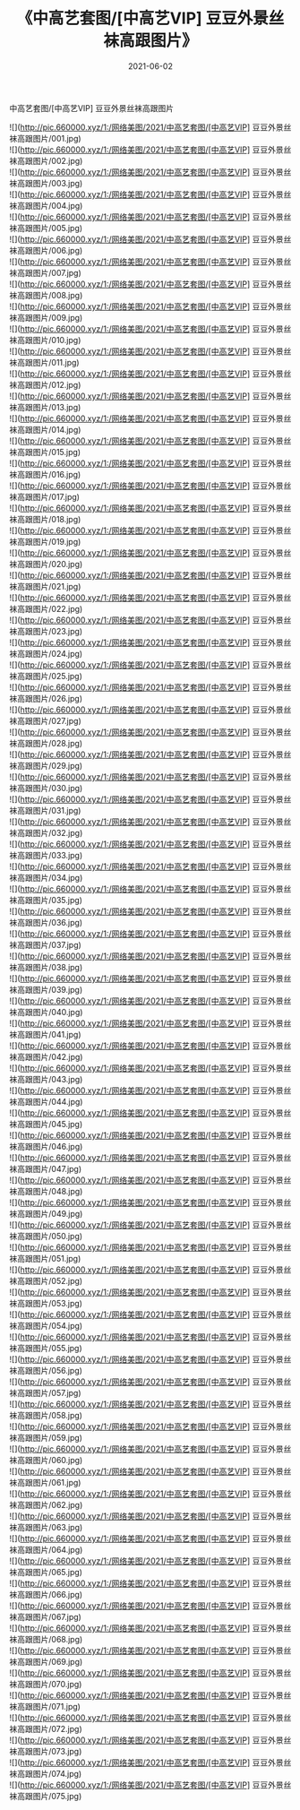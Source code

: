 ﻿---
layout: post
title:  《中高艺套图/[中高艺VIP] 豆豆外景丝袜高跟图片》
date:   2021-06-02
img: http://pic.660000.xyz/1:/网络美图/2021/中高艺套图/[中高艺VIP] 豆豆外景丝袜高跟图片/000.jpg
categories: [美女, 清纯, 唯美]
---

中高艺套图/[中高艺VIP] 豆豆外景丝袜高跟图片

 ![](http://pic.660000.xyz/1:/网络美图/2021/中高艺套图/[中高艺VIP] 豆豆外景丝袜高跟图片/001.jpg) <br>![](http://pic.660000.xyz/1:/网络美图/2021/中高艺套图/[中高艺VIP] 豆豆外景丝袜高跟图片/002.jpg) <br>![](http://pic.660000.xyz/1:/网络美图/2021/中高艺套图/[中高艺VIP] 豆豆外景丝袜高跟图片/003.jpg) <br>![](http://pic.660000.xyz/1:/网络美图/2021/中高艺套图/[中高艺VIP] 豆豆外景丝袜高跟图片/004.jpg) <br>![](http://pic.660000.xyz/1:/网络美图/2021/中高艺套图/[中高艺VIP] 豆豆外景丝袜高跟图片/005.jpg) <br>![](http://pic.660000.xyz/1:/网络美图/2021/中高艺套图/[中高艺VIP] 豆豆外景丝袜高跟图片/006.jpg) <br>![](http://pic.660000.xyz/1:/网络美图/2021/中高艺套图/[中高艺VIP] 豆豆外景丝袜高跟图片/007.jpg) <br>![](http://pic.660000.xyz/1:/网络美图/2021/中高艺套图/[中高艺VIP] 豆豆外景丝袜高跟图片/008.jpg) <br>![](http://pic.660000.xyz/1:/网络美图/2021/中高艺套图/[中高艺VIP] 豆豆外景丝袜高跟图片/009.jpg) <br>![](http://pic.660000.xyz/1:/网络美图/2021/中高艺套图/[中高艺VIP] 豆豆外景丝袜高跟图片/010.jpg) <br>![](http://pic.660000.xyz/1:/网络美图/2021/中高艺套图/[中高艺VIP] 豆豆外景丝袜高跟图片/011.jpg) <br>![](http://pic.660000.xyz/1:/网络美图/2021/中高艺套图/[中高艺VIP] 豆豆外景丝袜高跟图片/012.jpg) <br>![](http://pic.660000.xyz/1:/网络美图/2021/中高艺套图/[中高艺VIP] 豆豆外景丝袜高跟图片/013.jpg) <br>![](http://pic.660000.xyz/1:/网络美图/2021/中高艺套图/[中高艺VIP] 豆豆外景丝袜高跟图片/014.jpg) <br>![](http://pic.660000.xyz/1:/网络美图/2021/中高艺套图/[中高艺VIP] 豆豆外景丝袜高跟图片/015.jpg) <br>![](http://pic.660000.xyz/1:/网络美图/2021/中高艺套图/[中高艺VIP] 豆豆外景丝袜高跟图片/016.jpg) <br>![](http://pic.660000.xyz/1:/网络美图/2021/中高艺套图/[中高艺VIP] 豆豆外景丝袜高跟图片/017.jpg) <br>![](http://pic.660000.xyz/1:/网络美图/2021/中高艺套图/[中高艺VIP] 豆豆外景丝袜高跟图片/018.jpg) <br>![](http://pic.660000.xyz/1:/网络美图/2021/中高艺套图/[中高艺VIP] 豆豆外景丝袜高跟图片/019.jpg) <br>![](http://pic.660000.xyz/1:/网络美图/2021/中高艺套图/[中高艺VIP] 豆豆外景丝袜高跟图片/020.jpg) <br>![](http://pic.660000.xyz/1:/网络美图/2021/中高艺套图/[中高艺VIP] 豆豆外景丝袜高跟图片/021.jpg) <br>![](http://pic.660000.xyz/1:/网络美图/2021/中高艺套图/[中高艺VIP] 豆豆外景丝袜高跟图片/022.jpg) <br>![](http://pic.660000.xyz/1:/网络美图/2021/中高艺套图/[中高艺VIP] 豆豆外景丝袜高跟图片/023.jpg) <br>![](http://pic.660000.xyz/1:/网络美图/2021/中高艺套图/[中高艺VIP] 豆豆外景丝袜高跟图片/024.jpg) <br>![](http://pic.660000.xyz/1:/网络美图/2021/中高艺套图/[中高艺VIP] 豆豆外景丝袜高跟图片/025.jpg) <br>![](http://pic.660000.xyz/1:/网络美图/2021/中高艺套图/[中高艺VIP] 豆豆外景丝袜高跟图片/026.jpg) <br>![](http://pic.660000.xyz/1:/网络美图/2021/中高艺套图/[中高艺VIP] 豆豆外景丝袜高跟图片/027.jpg) <br>![](http://pic.660000.xyz/1:/网络美图/2021/中高艺套图/[中高艺VIP] 豆豆外景丝袜高跟图片/028.jpg) <br>![](http://pic.660000.xyz/1:/网络美图/2021/中高艺套图/[中高艺VIP] 豆豆外景丝袜高跟图片/029.jpg) <br>![](http://pic.660000.xyz/1:/网络美图/2021/中高艺套图/[中高艺VIP] 豆豆外景丝袜高跟图片/030.jpg) <br>![](http://pic.660000.xyz/1:/网络美图/2021/中高艺套图/[中高艺VIP] 豆豆外景丝袜高跟图片/031.jpg) <br>![](http://pic.660000.xyz/1:/网络美图/2021/中高艺套图/[中高艺VIP] 豆豆外景丝袜高跟图片/032.jpg) <br>![](http://pic.660000.xyz/1:/网络美图/2021/中高艺套图/[中高艺VIP] 豆豆外景丝袜高跟图片/033.jpg) <br>![](http://pic.660000.xyz/1:/网络美图/2021/中高艺套图/[中高艺VIP] 豆豆外景丝袜高跟图片/034.jpg) <br>![](http://pic.660000.xyz/1:/网络美图/2021/中高艺套图/[中高艺VIP] 豆豆外景丝袜高跟图片/035.jpg) <br>![](http://pic.660000.xyz/1:/网络美图/2021/中高艺套图/[中高艺VIP] 豆豆外景丝袜高跟图片/036.jpg) <br>![](http://pic.660000.xyz/1:/网络美图/2021/中高艺套图/[中高艺VIP] 豆豆外景丝袜高跟图片/037.jpg) <br>![](http://pic.660000.xyz/1:/网络美图/2021/中高艺套图/[中高艺VIP] 豆豆外景丝袜高跟图片/038.jpg) <br>![](http://pic.660000.xyz/1:/网络美图/2021/中高艺套图/[中高艺VIP] 豆豆外景丝袜高跟图片/039.jpg) <br>![](http://pic.660000.xyz/1:/网络美图/2021/中高艺套图/[中高艺VIP] 豆豆外景丝袜高跟图片/040.jpg) <br>![](http://pic.660000.xyz/1:/网络美图/2021/中高艺套图/[中高艺VIP] 豆豆外景丝袜高跟图片/041.jpg) <br>![](http://pic.660000.xyz/1:/网络美图/2021/中高艺套图/[中高艺VIP] 豆豆外景丝袜高跟图片/042.jpg) <br>![](http://pic.660000.xyz/1:/网络美图/2021/中高艺套图/[中高艺VIP] 豆豆外景丝袜高跟图片/043.jpg) <br>![](http://pic.660000.xyz/1:/网络美图/2021/中高艺套图/[中高艺VIP] 豆豆外景丝袜高跟图片/044.jpg) <br>![](http://pic.660000.xyz/1:/网络美图/2021/中高艺套图/[中高艺VIP] 豆豆外景丝袜高跟图片/045.jpg) <br>![](http://pic.660000.xyz/1:/网络美图/2021/中高艺套图/[中高艺VIP] 豆豆外景丝袜高跟图片/046.jpg) <br>![](http://pic.660000.xyz/1:/网络美图/2021/中高艺套图/[中高艺VIP] 豆豆外景丝袜高跟图片/047.jpg) <br>![](http://pic.660000.xyz/1:/网络美图/2021/中高艺套图/[中高艺VIP] 豆豆外景丝袜高跟图片/048.jpg) <br>![](http://pic.660000.xyz/1:/网络美图/2021/中高艺套图/[中高艺VIP] 豆豆外景丝袜高跟图片/049.jpg) <br>![](http://pic.660000.xyz/1:/网络美图/2021/中高艺套图/[中高艺VIP] 豆豆外景丝袜高跟图片/050.jpg) <br>![](http://pic.660000.xyz/1:/网络美图/2021/中高艺套图/[中高艺VIP] 豆豆外景丝袜高跟图片/051.jpg) <br>![](http://pic.660000.xyz/1:/网络美图/2021/中高艺套图/[中高艺VIP] 豆豆外景丝袜高跟图片/052.jpg) <br>![](http://pic.660000.xyz/1:/网络美图/2021/中高艺套图/[中高艺VIP] 豆豆外景丝袜高跟图片/053.jpg) <br>![](http://pic.660000.xyz/1:/网络美图/2021/中高艺套图/[中高艺VIP] 豆豆外景丝袜高跟图片/054.jpg) <br>![](http://pic.660000.xyz/1:/网络美图/2021/中高艺套图/[中高艺VIP] 豆豆外景丝袜高跟图片/055.jpg) <br>![](http://pic.660000.xyz/1:/网络美图/2021/中高艺套图/[中高艺VIP] 豆豆外景丝袜高跟图片/056.jpg) <br>![](http://pic.660000.xyz/1:/网络美图/2021/中高艺套图/[中高艺VIP] 豆豆外景丝袜高跟图片/057.jpg) <br>![](http://pic.660000.xyz/1:/网络美图/2021/中高艺套图/[中高艺VIP] 豆豆外景丝袜高跟图片/058.jpg) <br>![](http://pic.660000.xyz/1:/网络美图/2021/中高艺套图/[中高艺VIP] 豆豆外景丝袜高跟图片/059.jpg) <br>![](http://pic.660000.xyz/1:/网络美图/2021/中高艺套图/[中高艺VIP] 豆豆外景丝袜高跟图片/060.jpg) <br>![](http://pic.660000.xyz/1:/网络美图/2021/中高艺套图/[中高艺VIP] 豆豆外景丝袜高跟图片/061.jpg) <br>![](http://pic.660000.xyz/1:/网络美图/2021/中高艺套图/[中高艺VIP] 豆豆外景丝袜高跟图片/062.jpg) <br>![](http://pic.660000.xyz/1:/网络美图/2021/中高艺套图/[中高艺VIP] 豆豆外景丝袜高跟图片/063.jpg) <br>![](http://pic.660000.xyz/1:/网络美图/2021/中高艺套图/[中高艺VIP] 豆豆外景丝袜高跟图片/064.jpg) <br>![](http://pic.660000.xyz/1:/网络美图/2021/中高艺套图/[中高艺VIP] 豆豆外景丝袜高跟图片/065.jpg) <br>![](http://pic.660000.xyz/1:/网络美图/2021/中高艺套图/[中高艺VIP] 豆豆外景丝袜高跟图片/066.jpg) <br>![](http://pic.660000.xyz/1:/网络美图/2021/中高艺套图/[中高艺VIP] 豆豆外景丝袜高跟图片/067.jpg) <br>![](http://pic.660000.xyz/1:/网络美图/2021/中高艺套图/[中高艺VIP] 豆豆外景丝袜高跟图片/068.jpg) <br>![](http://pic.660000.xyz/1:/网络美图/2021/中高艺套图/[中高艺VIP] 豆豆外景丝袜高跟图片/069.jpg) <br>![](http://pic.660000.xyz/1:/网络美图/2021/中高艺套图/[中高艺VIP] 豆豆外景丝袜高跟图片/070.jpg) <br>![](http://pic.660000.xyz/1:/网络美图/2021/中高艺套图/[中高艺VIP] 豆豆外景丝袜高跟图片/071.jpg) <br>![](http://pic.660000.xyz/1:/网络美图/2021/中高艺套图/[中高艺VIP] 豆豆外景丝袜高跟图片/072.jpg) <br>![](http://pic.660000.xyz/1:/网络美图/2021/中高艺套图/[中高艺VIP] 豆豆外景丝袜高跟图片/073.jpg) <br>![](http://pic.660000.xyz/1:/网络美图/2021/中高艺套图/[中高艺VIP] 豆豆外景丝袜高跟图片/074.jpg) <br>![](http://pic.660000.xyz/1:/网络美图/2021/中高艺套图/[中高艺VIP] 豆豆外景丝袜高跟图片/075.jpg) <br>